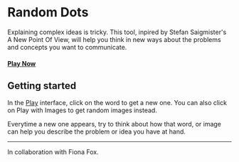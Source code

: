 # Random Dots
Explaining complex ideas is tricky. 
This tool, inpired by Stefan Saigmister's A New Point Of View, will help you think in new ways about the problems and concepts you want to communicate.

#### [Play Now](http://ruieduardo.com/random-dots)

## Getting started

In the [Play](http://ruieduardo.com/random-dots) interface, click on the word to get a new one. You can also click on Play with Images to get random images instead.

Everytime a new one appears, try to think about how that word, or image can help you describe the problem or idea you have at hand.

---

In collaboration with Fiona Fox.
